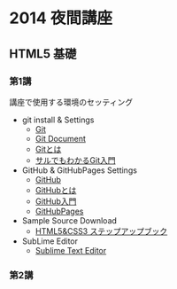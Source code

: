 # 2014 夜間講座

## HTML5 基礎

### 第1講

講座で使用する環境のセッティング

- git install & Settings
    - [Git](http://git-scm.com/)
    - [Git Document](http://git-scm.com/documentation)
    - [Gitとは](http://ja.wikipedia.org/wiki/Git)
    - [サルでもわかるGit入門](http://www.backlog.jp/git-guide/)
- GitHub & GitHubPages Settings
    - [GitHub](https://github.com)
    - [GitHubとは](http://ja.wikipedia.org/wiki/GitHub)
    - [GitHub入門](http://qiita.com/ongaeshi/items/4272209ad80380933000)
    - [GitHubPages](https://pages.github.com/)
- Sample Source Download
    - [HTML5&CSS3 ステップアップブック](http://www.socym.co.jp/book/815)
- SubLime Editor
    - [Sublime Text Editor](http://www.sublimetext.com/3)

### 第2講
